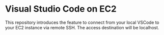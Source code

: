 # Visual Studio Code on EC2
This repository introduces the feature to connect from your local VSCode to your EC2 instance via remote SSH. The access destination will be localhost.

